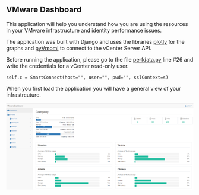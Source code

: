 VMware Dashboard
------------------

This application will help you understand how you are using the resources in your VMware infrastructure and identity performance issues. 

 The application was built with Django and uses the libraries [plotly](https://plot.ly/graphing-libraries/) for the graphs and [pyVmomi](https://github.com/vmware/pyvmomi) to connect to the vCenter Server API. 
 
 Before running the application, please go to the file [perfdata.py](application/lib/perfdata.py) line #26 and write the credentials for a vCenter read-only user. 
 ```
 self.c = SmartConnect(host="", user="", pwd="", sslContext=s)
 ```
 
 When you first load the application you will have a general view of your infrastrcuture. 

 ![datacenter](img/datacenter_1.PNG)
